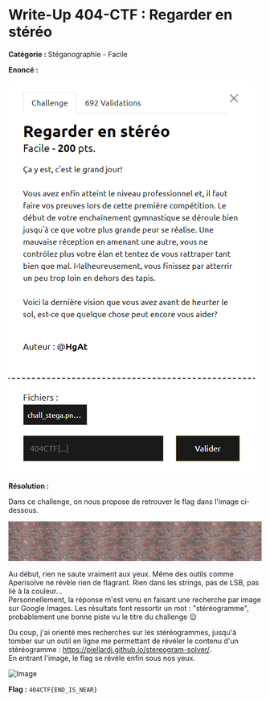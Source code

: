 # Write-Up 404-CTF : Regarder en stéréo

__Catégorie :__ Stéganographie - Facile

**Enoncé :**

![Enoncé](images/enonce.png)

**Résolution :**

Dans ce challenge, on nous propose de retrouver le flag dans l'image ci-dessous.

![Challenge](chall_stega.png)

Au début, rien ne saute vraiment aux yeux. Même des outils comme Aperisolve ne révèle rien de flagrant. Rien dans les strings, pas de LSB, pas lié à la couleur...  
Personnellement, la réponse m'est venu en faisant une recherche par image sur Google Images. Les résultats font ressortir un mot : "stéréogramme", probablement une bonne piste vu le titre du challenge 😉

Du coup, j'ai orienté mes recherches sur les stéréogrammes, jusqu'à tomber sur un outil en ligne me permettant de révéler le contenu d'un stéréogramme : https://piellardj.github.io/stereogram-solver/.  
En entrant l'image, le flag se révèle enfin sous nos yeux.

![Image](images/image1.png)

**Flag :** `404CTF{END_IS_NEAR}`